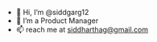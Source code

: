 - 👋 Hi, I’m @siddgarg12
- 👀 I’m a Product Manager
- 📫 reach me at siddharthag@gmail.com

<!---
siddgarg12/siddgarg12 is a ✨ special ✨ repository because its `README.md` (this file) appears on your GitHub profile.
You can click the Preview link to take a look at your changes.
--->

